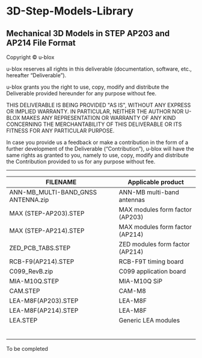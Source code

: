 # 3D-Step-Models-Library
Mechanical 3D Models in STEP AP203 and AP214 File Format
--------------------------------------------------------------------------------

Copyright &copy; u-blox 

u-blox reserves all rights in this deliverable (documentation, software, etc., 
hereafter “Deliverable”). 

u-blox grants you the right to use, copy, modify and distribute the Deliverable
provided hereunder for any purpose without fee.  

THIS DELIVERABLE IS BEING PROVIDED "AS IS", WITHOUT ANY EXPRESS OR IMPLIED 
WARRANTY. IN PARTICULAR, NEITHER THE AUTHOR NOR U-BLOX MAKES ANY REPRESENTATION 
OR WARRANTY OF ANY KIND CONCERNING THE MERCHANTABILITY OF THIS DELIVERABLE 
OR ITS FITNESS FOR ANY PARTICULAR PURPOSE.

In case you provide us a feedback or make a contribution in the form of a 
further development of the Deliverable (“Contribution”), u-blox will have the 
same rights as granted to you, namely to use, copy, modify and distribute the 
Contribution provided to us for any purpose without fee.

-------------------------------------------------------------------------------

|FILENAME                           |Applicable product 	   |
|-----------------------------------|--------------------------|
|ANN-MB_MULTI-BAND_GNSS ANTENNA.zip |ANN-MB multi-band antennas|
|MAX (STEP-AP203).STEP				|MAX modules form factor (AP203)|
|MAX (STEP-AP214).STEP				|MAX modules form factor (AP214)|
|ZED_PCB_TABS.STEP            |ZED modules form factor (AP214)|
|RCB-F9(AP214).STEP			|RCB-F9T timing board			|
|C099_RevB.zip			|C099 application board			|
|MIA-M10Q.STEP			|MIA-M10Q SiP			|
|CAM.STEP            |CAM-M8|
|LEA-M8F(AP203).STEP |LEA-M8F|
|LEA-M8F(AP214).STEP |LEA-M8F|
|LEA.STEP            |Generic LEA modules|
|			|			|
|			|			|
|			|			|
|			|			|
|			|			|
|			|			|
To be completed
